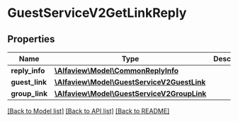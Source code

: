 # GuestServiceV2GetLinkReply

## Properties
Name | Type | Description | Notes
------------ | ------------- | ------------- | -------------
**reply_info** | [**\Alfaview\Model\CommonReplyInfo**](CommonReplyInfo.md) |  | [optional] 
**guest_link** | [**\Alfaview\Model\GuestServiceV2GuestLink**](GuestServiceV2GuestLink.md) |  | [optional] 
**group_link** | [**\Alfaview\Model\GuestServiceV2GroupLink**](GuestServiceV2GroupLink.md) |  | [optional] 

[[Back to Model list]](../README.md#documentation-for-models) [[Back to API list]](../README.md#documentation-for-api-endpoints) [[Back to README]](../README.md)


